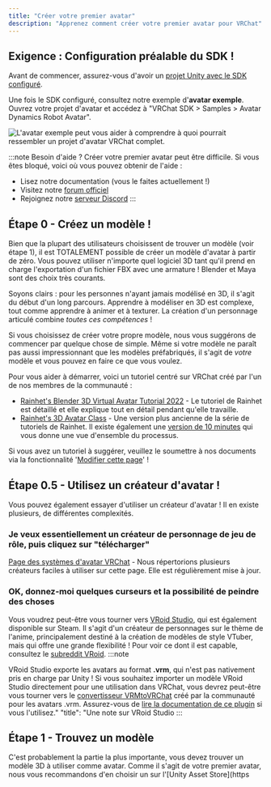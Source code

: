 ```yaml
---
title: "Créer votre premier avatar"
description: "Apprenez comment créer votre premier avatar pour VRChat"
---
```


## Exigence : Configuration préalable du SDK !
Avant de commencer, assurez-vous d'avoir un [projet Unity avec le SDK configuré](/sdk).

Une fois le SDK configuré, consultez notre exemple d'**avatar exemple**. Ouvrez votre projet d'avatar et accédez à
"VRChat SDK > Samples > Avatar Dynamics Robot Avatar".

![L'avatar exemple peut vous aider à comprendre à quoi pourrait ressembler un projet d'avatar VRChat complet.](/img/avatars/creating-your-first-avatar-3dfc191-Unity_YrUFLEWWDe.png)

:::note Besoin d'aide ?
Créer votre premier avatar peut être difficile. Si vous êtes bloqué, voici où vous pouvez obtenir de l'aide :
- Lisez notre documentation (vous le faites actuellement !)
- Visitez notre [forum officiel](https://ask.vrchat.com/)
- Rejoignez notre [serveur Discord](https://discord.com/invite/vrchat)
:::

## Étape 0 - Créez un modèle !
Bien que la plupart des utilisateurs choisissent de trouver un modèle (voir étape 1), il est TOTALEMENT possible de créer un modèle d'avatar à partir de zéro. Vous pouvez utiliser n'importe quel logiciel 3D tant qu'il prend en charge l'exportation d'un fichier FBX avec une armature ! Blender et Maya sont des choix très courants.

Soyons clairs : pour les personnes n'ayant jamais modélisé en 3D, il s'agit du début d'un long parcours. Apprendre à modéliser en 3D est complexe, tout comme apprendre à animer et à texturer. La création d'un personnage articulé combine _toutes ces compétences_ !

Si vous choisissez de créer votre propre modèle, nous vous suggérons de commencer par quelque chose de simple. Même si votre modèle ne paraît pas aussi impressionnant que les modèles préfabriqués, il s'agit de _votre_ modèle et vous pouvez en faire ce que vous voulez.

Pour vous aider à démarrer, voici un tutoriel centré sur VRChat créé par l'un de nos membres de la communauté :
- [Rainhet's Blender 3D Virtual Avatar Tutorial 2022](https://www.youtube.com/watch?v=OKWsUAIsgpg&list=PL2EEbgwoJzdsC9wfKA2ZO2kAf4HDqC8a8&index=1) - Le tutoriel de Rainhet est détaillé et elle explique tout en détail pendant qu'elle travaille.
- [Rainhet's 3D Avatar Class](https://www.youtube.com/watch?v=w-yhjgnhaNw) - Une version plus ancienne de la série de tutoriels de Rainhet. Il existe également une [version de 10 minutes](https://www.youtube.com/watch?v=in9rNze4FD4) qui vous donne une vue d'ensemble du processus.

Si vous avez un tutoriel à suggérer, veuillez le soumettre à nos documents via la fonctionnalité '[Modifier cette page](https://github.com/vrchat-community/creator-docs/edit/main/Docs/docs/avatars/creating-your-first-avatar.md)' !

## Étape 0.5 - Utilisez un créateur d'avatar !
Vous pouvez également essayer d'utiliser un créateur d'avatar ! Il en existe plusieurs, de différentes complexités.

### Je veux essentiellement un créateur de personnage de jeu de rôle, puis cliquez sur "télécharger"
[Page des systèmes d'avatar VRChat](https://hello.vrchat.com/avatar-systems) - Nous répertorions plusieurs créateurs faciles à utiliser sur cette page. Elle est régulièrement mise à jour.

### OK, donnez-moi quelques curseurs et la possibilité de peindre des choses
Vous voudrez peut-être vous tourner vers [VRoid Studio](https://vroid.com/en/studio), qui est également disponible sur Steam. Il s'agit d'un créateur de personnages sur le thème de l'anime, principalement destiné à la création de modèles de style VTuber, mais qui offre une grande flexibilité ! Pour voir ce dont il est capable, consultez le [subreddit VRoid](https://www.reddit.com/r/VRoid/).
:::note

VRoid Studio exporte les avatars au format **.vrm**, qui n'est pas nativement pris en charge par Unity ! Si vous souhaitez importer un modèle VRoid Studio directement pour une utilisation dans VRChat, vous devrez peut-être vous tourner vers le [convertisseur VRMtoVRChat](https://github.com/esperecyan/VRMConverterForVRChat) créé par la communauté pour les avatars .vrm. Assurez-vous de [lire la documentation de ce plugin](https://www.store.vket.com/ec/items/122/detail/) si vous l'utilisez."
  "title": "Une note sur VRoid Studio
:::

## Étape 1 - Trouvez un modèle
C'est probablement la partie la plus importante, vous devez trouver un modèle 3D à utiliser comme avatar. Comme il s'agit de votre premier avatar, nous vous recommandons d'en choisir un sur l'[Unity Asset Store](https